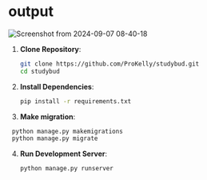 # output 

![Screenshot from 2024-09-07 08-40-18](https://github.com/user-attachments/assets/71581050-5a20-4abb-8e8b-d1d3739729c5)


1. **Clone Repository**:
   ```bash
   git clone https://github.com/ProKelly/studybud.git
   cd studybud
   ```

2. **Install Dependencies**:

    ```bash
    pip install -r requirements.txt
    ```

3. **Make migration**:
 ```bash
  python manage.py makemigrations
  python manage.py migrate
```

4. **Run Development Server**:
   ```bash
   python manage.py runserver
   ```
